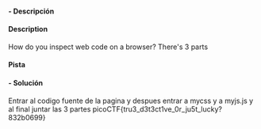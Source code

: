 #### - **Descripción** 
#### Description


How do you inspect web code on a browser?
There's 3 parts
#### Pista 
#### - **Solución** 
Entrar al codigo fuente de la pagina y despues entrar a mycss y a myjs.js
y al final juntar las 3 partes 
picoCTF{tru3_d3t3ct1ve_0r_ju5t_lucky?832b0699}
